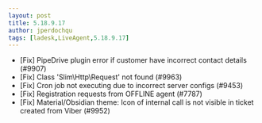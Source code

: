 ```yaml
---
layout: post
title: 5.18.9.17
author: jperdochqu
tags: [ladesk,LiveAgent,5.18.9.17]
---
```


- [Fix] PipeDrive plugin error if customer have incorrect contact details (#9907)
- [Fix] Class 'Slim\Http\Request' not found (#9963)
- [Fix] Cron job not executing due to incorrect server configs (#9453)
- [Fix] Registration requests from OFFLINE agent (#7787)
- [Fix] Material/Obsidian theme: Icon of internal call is not visible in ticket created from Viber (#9952)
